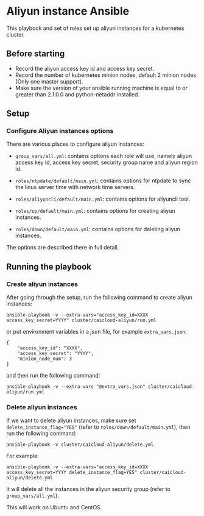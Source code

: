 # Aliyun instance Ansible

This playbook and set of roles set up aliyun instances for a kubernetes cluster. 

## Before starting

* Record the aliyun access key id and access key secret.
* Record the number of kubernetes minion nodes, default 2 minion nodes (Only one master support).
* Make sure the version of your ansible running machine is equal to or greater than 2.1.0.0 and python-netaddr installed.

## Setup

### Configure Aliyun instances options

There are various places to configure aliyun instances:

- `group_vars/all.yml`: contains options each role will use, namely aliyun access key id, access key secret, security group name and aliyun region id.

- `roles/ntpdate/default/main.yml`: contains options for ntpdate to sync the linux server time with network time servers.

- `roles/aliyuncli/default/main.yml`: contains options for aliyuncli tool.

- `roles/up/default/main.yml`: contains options for creating aliyun instances.

- `roles/down/default/main.yml`: contains options for deleting aliyun instances.

The options are described there in full detail.

## Running the playbook

### Create aliyun instances

After going through the setup, run the following command to create aliyun instances:

```
ansible-playbook -v --extra-vars="access_key_id=XXXX access_key_secret=YYYY" cluster/caicloud-aliyun/run.yml
```

or put environment variables in a json file, for example `extra_vars.json`:
```
{
    "access_key_id": "XXXX",
    "access_key_secret": "YYYY",
    "minion_node_num": 3
}
```

and then run the following command:

```
ansible-playbook -v --extra-vars "@extra_vars.json" cluster/caicloud-aliyun/run.yml
```

### Delete aliyun instances

If we want to delete aliyun instances, make sure set `delete_instance_flag="YES"` (refer to `roles/down/default/main.yml`), then run the following command:

```
ansible-playbook -v cluster/caicloud-aliyun/delete.yml
```

For example:

```
ansible-playbook -v --extra-vars="access_key_id=XXXX access_key_secret=YYYY delete_instance_flag=YES" cluster/caicloud-aliyun/delete.yml
```

It will delete all the instances in the aliyun security group (refer to `group_vars/all.yml`).

This will work on Ubuntu and CentOS.
